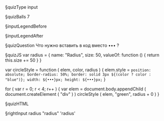 §quizType
input

§quizBalls
7

§inputLegendBefore


§inputLegendAfter


§quizQuestion
Что нужно вставить в код вместо ••• ?



§quizJS
var radius = {
    name: "Radius",
    size: 50,
    valueOf: function () {
        return this.size += 50
    }
}

var circleStyle = function ( elem, color, radius ) {
    elem.style = `
        position: absolute;
        border-radius: 50%;
        border: solid 3px ${(color ? color : "blue")};
        width: ${•••}px;
        height: ${•••}px;
    `
}

for ( var r = 0; r < 4; r++ ) {
    var elem = document.body.appendChild (
        document.createElement ( "div" )
    )
    circleStyle ( elem, "green", radius + 0 )
}

§quizHTML


§rightInput
radius
"radius"
'radius'

